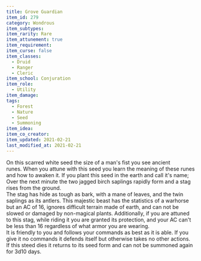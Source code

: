```yaml
---
title: Grove Guardian
item_id: 279
category: Wondrous
item_subtypes:
item_rarity: Rare
item_attunement: true
item_requirement: 
item_curse: false
item_classes: 
  - Druid
  - Ranger
  - Cleric
item_school: Conjuration
item_role: 
  - Utility
item_damage: 
tags:
  - Forest
  - Nature
  - Seed
  - Summoning
item_idea: 
item_co_creator: 
item_updated: 2021-02-21
last_modified_at: 2021-02-21
---
```


On this scarred white seed the size of a man's fist you see ancient runes. When you attune with this seed you learn the meaning of these runes and how to awaken it. If you plant this seed in the earth and call it's name; Over the next minute the two jagged birch saplings rapidly form and a stag rises from the ground.   
The stag has hide as tough as bark, with a mane of leaves, and the twin saplings as its antlers. This majestic beast has the statistics of a warhorse but an AC of 16, ignores difficult terrain made of earth, and can not be slowed or damaged by non-magical plants. Additionally, if you are attuned to this stag, while riding it you are granted its protection, and your AC can't be less than 16 regardless of what armor you are wearing.  
It is friendly to you and follows your commands as best as it is able. If you give it no commands it defends itself but otherwise takes no other actions. If this steed dies it returns to its seed form and can not be summoned again for 3d10 days.
